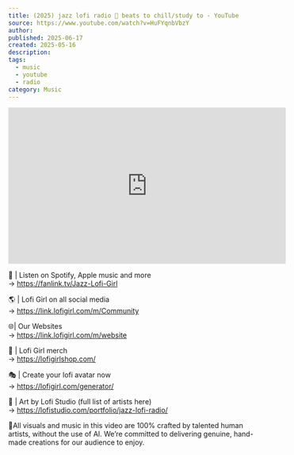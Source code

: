 ```yaml
---
title: (2025) jazz lofi radio 🎷 beats to chill/study to - YouTube
source: https://www.youtube.com/watch?v=HuFYqnbVbzY
author: 
published: 2025-06-17
created: 2025-05-16
description: 
tags:
  - music
  - youtube
  - radio
category: Music
---
```

<iframe width="560" height="315" src="https://www.youtube.com/embed/HuFYqnbVbzY?si=2OtTyULWzCJDRKAy" title="YouTube video player" frameborder="0" allow="accelerometer; autoplay; clipboard-write; encrypted-media; gyroscope; picture-in-picture; web-share" referrerpolicy="strict-origin-when-cross-origin" allowfullscreen></iframe> 

🎼 | Listen on Spotify, Apple music and more  
→ https://fanlink.tv/Jazz-Lofi-Girl  
  
🌎 | Lofi Girl on all social media  
→ https://link.lofigirl.com/m/Community  
  
🌐| Our Websites  
→ https://link.lofigirl.com/m/website  
  
👕 | Lofi Girl merch  
→ https://lofigirlshop.com/  
  
🎭 | Create your lofi avatar now  
→ https://lofigirl.com/generator/  
  
🎨 | Art by Lofi Studio (full list of artists here)  
→ https://lofistudio.com/portfolio/jazz-lofi-radio/  
  
🧡All visuals and music in this video are 100% crafted by talented human artists, without the use of AI. We’re committed to delivering genuine, hand-made creations for our audience to enjoy.